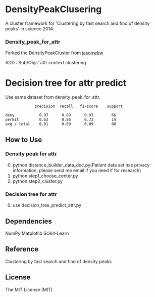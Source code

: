 # DensityPeakClusering

A cluster framework for 'Clustering by fast search and find of density peaks' in science 2014.
### Density_peak_for_attr
Forked the DensityPeakCluster from [jasonwbw](https://github.com/jasonwbw/DensityPeakCluster)


ADD : Sub/Objs' attr context clustering.

# Decision tree for attr predict
Use same dataset from density_peak_for_attr.

                 precision  recall   f1-score    support

    deny           0.97      0.89      0.93        66
    permit         0.63      0.86      0.73        14
    avg / total    0.91      0.89      0.89        80

## How to Use
### Density peak for attr
  0. python distance_builder_data_doc.py(Patient data set has privacy information, please send me email if you need if for research)
  1. python step1_choose_center.py
  2. python step2_cluster.py
### Decision tree for attr
  0. use decision_tree_predict_attr.py
 
## Dependencies
NumPy Matplotlib Scikit-Learn
## Reference
Clustering by fast search and find of density peaks
## License
The MIT License (MIT)
